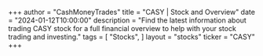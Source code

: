 +++
author = "CashMoneyTrades"
title = "CASY | Stock and Overview"
date = "2024-01-12T10:00:00"
description = "Find the latest information about trading CASY stock for a full financial overview to help with your stock trading and investing."
tags = [
"Stocks",
]
layout = "stocks"
ticker = "CASY"
+++
        


    
        